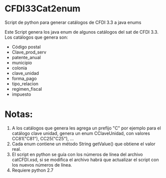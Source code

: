 # CFDI33Cat2enum
Script de python para generar catálogos de CFDI 3.3 a java enums

Este Script genera los java enum de algunos catálogos del sat de CFDI 3.3. Los catálogos que genera son:

- Código postal
- Clave_prod_serv
- patente_anual
- municipio
- colonia
- clave_unidad
- forma_pago
- tipo_relacion
- regimen_fiscal
- impuesto

# Notas:
1. A los catálogos que genera les agrega un prefijo "C" por ejemplo para el catálogo clave unidad, genera un enum CClaveUnidad,
   con valores CC81("C81"), CC25("C25"), ...
2. Cada enum contiene un método String getValue() que obtiene el valor real.
3. El script en python se guía con los números de línea del archivo catCFDI.xsd, si se modifica el archivo habrá que actualizar el script
   con los nuevos números de línea.
4. Requiere python 2.7
